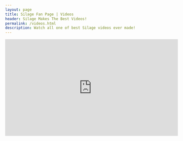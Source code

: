 ```yaml
---
layout: page
title: Silage Fan Page | Videos
header: Silage Makes The Best Videos!
permalink: /videos.html
description: Watch all one of best Silage videos ever made!
---
```


<iframe width="560" height="315" src="https://www.youtube.com/embed/ARcKe5vS21E" frameborder="0" allowfullscreen></iframe>
